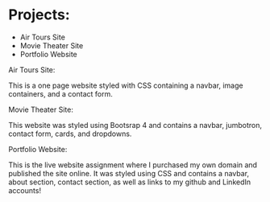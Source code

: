 # Projects:
- Air Tours Site
- Movie Theater Site
- Portfolio Website

Air Tours Site:

This is a one page website styled with CSS containing a navbar, image containers, and a contact form. 

Movie Theater Site:

This website was styled using Bootsrap 4 and contains a navbar, jumbotron, contact form, cards, and dropdowns. 

Portfolio Website:

This is the live website assignment where I purchased my own domain and published the site online. It was styled using CSS and contains a navbar, about section, contact section, as well as links to my github and LinkedIn accounts! 
